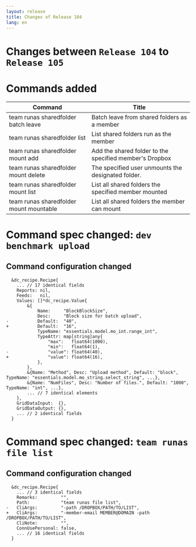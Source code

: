 ```yaml
---
layout: release
title: Changes of Release 104
lang: en
---
```


# Changes between `Release 104` to `Release 105`

# Commands added


| Command                                 | Title                                                   |
|-----------------------------------------|---------------------------------------------------------|
| team runas sharedfolder batch leave     | Batch leave from shared folders as a member             |
| team runas sharedfolder list            | List shared folders run as the member                   |
| team runas sharedfolder mount add       | Add the shared folder to the specified member's Dropbox |
| team runas sharedfolder mount delete    | The specified user unmounts the designated folder.      |
| team runas sharedfolder mount list      | List all shared folders the specified member mounted    |
| team runas sharedfolder mount mountable | List all shared folders the member can mount            |



# Command spec changed: `dev benchmark upload`



## Command configuration changed


```
  &dc_recipe.Recipe{
  	... // 17 identical fields
  	Reports: nil,
  	Feeds:   nil,
  	Values: []*dc_recipe.Value{
  		&{
  			Name:     "BlockBlockSize",
  			Desc:     "Block size for batch upload",
- 			Default:  "40",
+ 			Default:  "16",
  			TypeName: "essentials.model.mo_int.range_int",
  			TypeAttr: map[string]any{
  				"max":   float64(1000),
  				"min":   float64(1),
- 				"value": float64(40),
+ 				"value": float64(16),
  			},
  		},
  		&{Name: "Method", Desc: "Upload method", Default: "block", TypeName: "essentials.model.mo_string.select_string", ...},
  		&{Name: "NumFiles", Desc: "Number of files.", Default: "1000", TypeName: "int", ...},
  		... // 7 identical elements
  	},
  	GridDataInput:  {},
  	GridDataOutput: {},
  	... // 2 identical fields
  }
```
# Command spec changed: `team runas file list`



## Command configuration changed


```
  &dc_recipe.Recipe{
  	... // 3 identical fields
  	Remarks:         "",
  	Path:            "team runas file list",
- 	CliArgs:         "-path /DROPBOX/PATH/TO/LIST",
+ 	CliArgs:         "-member-email MEMBER@DOMAIN -path /DROPBOX/PATH/TO/LIST",
  	CliNote:         "",
  	ConnUsePersonal: false,
  	... // 16 identical fields
  }
```
